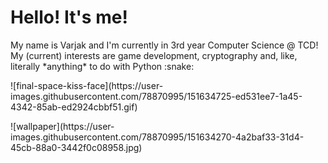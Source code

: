 # Hello! It's me!
<p align="left">My name is Varjak and I'm currently in 3rd year Computer Science @ TCD!
My (current) interests are game development, cryptography and, like, literally *anything* to do with Python :snake:</p>
<p align="left">![final-space-kiss-face](https://user-images.githubusercontent.com/78870995/151634725-ed531ee7-1a45-4342-85ab-ed2924cbbf51.gif)</p>
![wallpaper](https://user-images.githubusercontent.com/78870995/151634270-4a2baf33-31d4-45cb-88a0-3442f0c08958.jpg)





